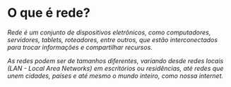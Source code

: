 # O que é rede?

*Rede é um conjunto de dispositivos eletrônicos, como computadores, servidores, tablets, roteadores, entre outros, que estão interconectados para trocar informações e compartilhar recursos.*

*As redes podem ser de tamanhos diferentes, variando desde redes locais (LAN - Local Area Networks) em escritórios ou residências, até redes que unem cidades, países e até mesmo o mundo inteiro, como nossa internet.*

